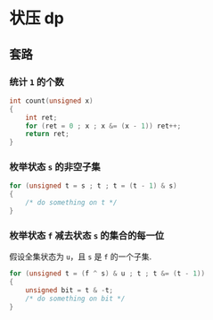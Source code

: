 # 状压 dp

## 套路

### 统计 `1` 的个数

```cpp
int count(unsigned x)
{
    int ret;
    for (ret = 0 ; x ; x &= (x - 1)) ret++;
    return ret;
}
```

### 枚举状态 `s` 的非空子集

```cpp
for (unsigned t = s ; t ; t = (t - 1) & s)
{
    /* do something on t */
}
```

### 枚举状态 `f` 减去状态 `s` 的集合的每一位

假设全集状态为 `u`，且 `s` 是 `f` 的一个子集.

```cpp
for (unsigned t = (f ^ s) & u ; t ; t &= (t - 1))
{
    unsigned bit = t & -t;
    /* do something on bit */
}
```
